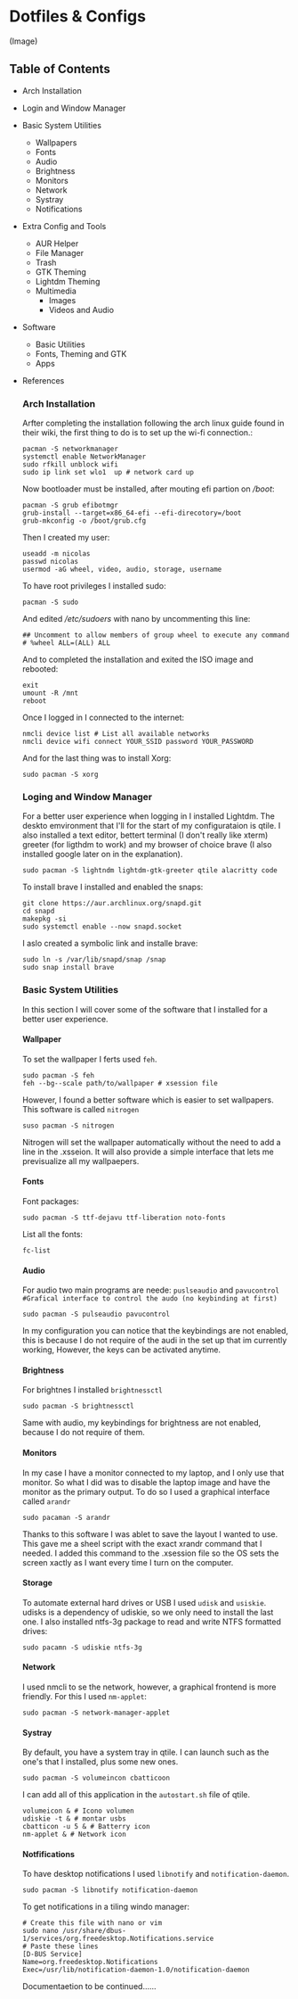 # Dotfiles & Configs
(Image)

## Table of Contents
* Arch Installation
* Login and Window Manager
* Basic System Utilities
  * Wallpapers
  * Fonts
  * Audio
  * Brightness
  * Monitors
  * Network
  * Systray
  * Notifications
* Extra Config and Tools
  * AUR Helper
  * File Manager
  * Trash
  * GTK Theming
  * Lightdm Theming
  * Multimedia
    * Images
    * Videos and Audio
* Software
  * Basic Utilities
  * Fonts, Theming and GTK
  * Apps
* References

  ### Arch Installation
  Arfter completing the installation following the arch linux guide found in their wiki, the first thing to do is to set up the wi-fi connection.:
  ```
  pacman -S networkmanager
  systemctl enable NetworkManager
  sudo rfkill unblock wifi
  sudo ip link set wlo1  up # network card up
  ```
  
  Now bootloader must be installed, after mouting efi partion on */boot*:
  ```
  pacman -S grub efibotmgr
  grub-install --target=x86_64-efi --efi-direcotory=/boot
  grub-mkconfig -o /boot/grub.cfg
  ```
  
  Then I created my user:
  ```
  useadd -m nicolas
  passwd nicolas
  usermod -aG wheel, video, audio, storage, username
  ```
  
  To have root privileges I installed sudo:
  ```
  pacman -S sudo
  ```
  And edited */etc/sudoers* with nano by uncommenting this line:
  ```
  ## Uncomment to allow members of group wheel to execute any command
  # %wheel ALL=(ALL) ALL
  ```
  
  And to completed the installation and exited the ISO image and rebooted:
  ```
  exit
  umount -R /mnt
  reboot
  ```
  
  Once I logged in I connected to the internet:
  ```
  nmcli device list # List all available networks
  nmcli device wifi connect YOUR_SSID password YOUR_PASSWORD 
  ```
  
  And for the last thing was to install Xorg:
  ```
  sudo pacman -S xorg
  ```
  
  ### Loging and Window Manager
  For a better user experience when logging in I installed Lightdm. The deskto emvironment that I'll for the start of my configurataion is qtile. 
  I also installed a text editor, bettert terminal (I don't really like xterm) greeter (for ligthdm to work) and my browser of choice brave 
  (I also installed google later on in the explanation).
  ```
  sudo pacman -S lightndm lightdm-gtk-greeter qtile alacritty code
  ```
  
  To install brave I installed and enabled the snaps:
  ```
  git clone https://aur.archlinux.org/snapd.git
  cd snapd
  makepkg -si
  sudo systemctl enable --now snapd.socket
  ```
  
  I aslo created a symbolic link and installe brave:
  ```
  sudo ln -s /var/lib/snapd/snap /snap
  sudo snap install brave
  ```
  
  ### Basic System Utilities
  In this section I will cover some of the software that I installed for a better user experience.
  
  #### Wallpaper
  To set the wallpaper I ferts used `feh`. 
  ```
  sudo pacman -S feh
  feh --bg--scale path/to/wallpaper # xsession file
  ```
   However, I found a better software which is easier to set wallpapers. This software is called `nitrogen`
   ```
   suso pacman -S nitrogen
   ```
   
   Nitrogen will set the wallpaper automatically without the need to add a line in the .xsseion. It will also provide a simple interface 
   that lets me previsualize all my wallpaepers.
  
  #### Fonts
  Font packages:
  ```
  sudo pacman -S ttf-dejavu ttf-liberation noto-fonts
  ```
  
  List all the fonts:
  ```
  fc-list
  ```
  
  #### Audio
  For audio two main programs are neede: `puslseaudio` and `pavucontrol #Grafical interface to control the audo (no keybinding at first)` 
  ```
  sudo pacman -S pulseaudio pavucontrol
  ```
  
  In my configuration you can notice that the keybindings are not enabled, this is because I do not require of the audi in the set up that im currently working,
  However, the keys can be activated anytime. 
  
  #### Brightness
  For brightnes I installed `brightnessctl`
  ```
  sudo pacman -S brightnessctl
  ```
  Same with audio, my keybindings for brightness are not enabled, because I do not require of them.
  
  #### Monitors
  In my case I have a monitor connected to my laptop, and I only use that monitor. So what I did was to disable the laptop image and have the monitor 
  as the primary output. To do so I used a  graphical interface called `arandr`
  ```
  sudo pacaman -S arandr
  ```
  Thanks to this software I was ablet to save the layout I wanted to use. This gave me a sheel script with the exact xrandr command that I needed.
  I added this command to the .xsession file so the OS sets the screen xactly as I want every time I turn on the computer.
  
  #### Storage
  To automate external hard drives or USB I used `udisk` and `usiskie`.  udisks is a dependency of udiskie, so we only need to install the last one. 
  I also installed ntfs-3g package to read and write NTFS formatted drives:
  ```
  sudo pacamn -S udiskie ntfs-3g
  ```
  
  #### Network
  I used nmcli to se the network, however, a graphical frontend is more friendly. For this I used `nm-applet`:
  ```
  sudo pacman -S network-manager-applet
  ```
  
  #### Systray
  By default, you have a system tray in qtile. I can launch such as the one's that I installed, plus some new ones.
  ```
  sudo pacman -S volumeincon cbatticoon
  ```
  
  I can add all of this application in the `autostart.sh` file of qtile.
  ```
  volumeicon & # Icono volumen
  udiskie -t & # montar usbs
  cbatticon -u 5 & # Batterry icon 
  nm-applet & # Network icon
  ```
  
  #### Notfifications
  To have desktop notifications I used `libnotify` and `notification-daemon`.
  ```
  sudo pacman -S libnotify notification-daemon
  ```
 
  To get notifications in a tiling windo manager:
  ```
  # Create this file with nano or vim
  sudo nano /usr/share/dbus-1/services/org.freedesktop.Notifications.service
  # Paste these lines
  [D-BUS Service]
  Name=org.freedesktop.Notifications
  Exec=/usr/lib/notification-daemon-1.0/notification-daemon
  ```
  
  
  
  Documentaetion to be continued......
